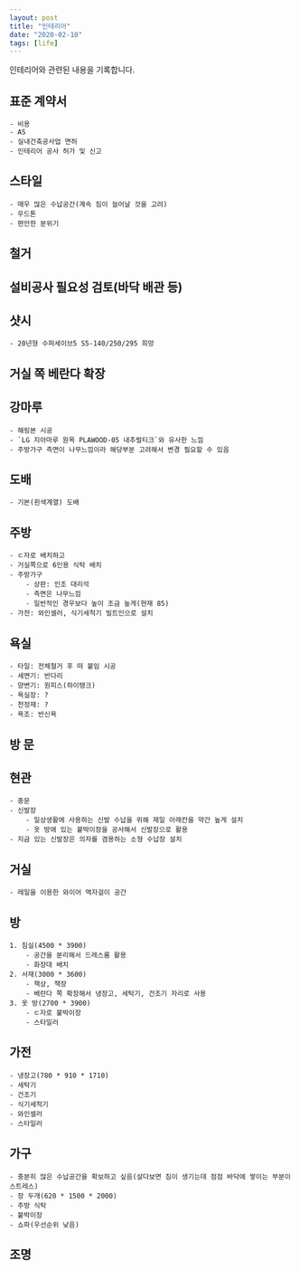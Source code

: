 ```yaml
---
layout: post
title: "인테리어"
date: "2020-02-10"
tags: [life]
---
```


인테리어와 관련된 내용을 기록합니다.

<!--more-->

## 표준 계약서
	- 비용
	- AS
	- 실내건축공사업 면허
	- 인테리어 공사 허가 및 신고

## 스타일
	- 매우 많은 수납공간(계속 짐이 늘어날 것을 고려)
	- 우드톤
	- 편안한 분위기

## 철거

## 설비공사 필요성 검토(바닥 배관 등)

## 샷시
	- 20년형 수퍼세이브5 S5-140/250/295 희망

## 거실 쪽 베란다 확장

## 강마루
	- 해링본 시공
	- `LG 지아마루 원목 PLAWOOD-05 내추럴티크`와 유사한 느낌
	- 주방가구 측면이 나무느낌이라 해당부분 고려해서 변경 필요할 수 있음

## 도배
	- 기본(흰색계열) 도배

## 주방
	- ㄷ자로 배치하고
	- 거실쪽으로 6인용 식탁 배치
	- 주방가구
		- 상판: 인조 대리석
		- 측면은 나무느낌
		- 일반적인 경우보다 높이 조금 높게(현재 85)
	- 가전: 와인셀러, 식기세척기 빌트인으로 설치

## 욕실
	- 타일: 전체철거 후 떠 붙임 시공
	- 세면기: 반다리
	- 양변기: 원피스(하이탱크)
	- 욕실장: ?
	- 천정재: ?
	- 욕조: 반신욕

## 방 문

## 현관
	- 중문
	- 신발장
		- 일상생활에 사용하는 신발 수납을 위해 제일 아래칸을 약간 높게 설치
		- 옷 방에 있는 붙박이장을 공사해서 신발장으로 활용
	- 지금 있는 신발장은 의자를 겸용하는 소형 수납장 설치

## 거실
	- 레일을 이용한 와이어 액자걸이 공간

## 방
	1. 침실(4500 * 3900)
		- 공간을 분리해서 드레스룸 활용
		- 화장대 배치
	2. 서재(3000 * 3600)
		- 책상, 책장
		- 베란다 쪽 확장해서 냉장고, 세탁기, 건조기 자리로 사용
	3. 옷 방(2700 * 3900)
		- ㄷ자로 붙박이장
		- 스타일러

## 가전
	- 냉장고(780 * 910 * 1710)
	- 세탁기
	- 건조기
	- 식기세척기
	- 와인셀러
	- 스타일러

## 가구
	- 충분히 많은 수납공간을 확보하고 싶음(살다보면 짐이 생기는데 점점 바닥에 쌓이는 부분이 스트레스)
	- 장 두개(620 * 1500 * 2000)
	- 주방 식탁
	- 붙박이장
	- 쇼파(우선순위 낮음)

## 조명
